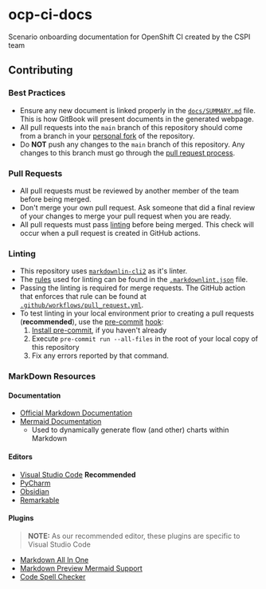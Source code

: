 # ocp-ci-docs

Scenario onboarding documentation for OpenShift CI created by the CSPI team


## Contributing

### Best Practices

- Ensure any new document is linked properly in the [`docs/SUMMARY.md`](docs/SUMMARY.md) file. This is how GitBook will present documents in the generated webpage.
- All pull requests into the `main` branch of this repository should come from a branch in your [personal fork](https://docs.github.com/en/pull-requests/collaborating-with-pull-requests/working-with-forks/about-forks) of the repository.
- Do **NOT** push any changes to the `main` branch of this repository. Any changes to this branch must go through the [pull request process](#pull-requests).

### Pull Requests

- All pull requests must be reviewed by another member of the team before being merged.
- Don't merge your own pull request. Ask someone that did a final review of your changes to merge your pull request when you are ready.
- All pull requests must pass [linting](#linting) before being merged. This check will occur when a pull request is created in GitHub actions.

### Linting

- This repository uses [`markdownlin-cli2`](https://github.com/DavidAnson/markdownlint-cli2) as it's linter.
- The [rules](https://github.com/DavidAnson/markdownlint/blob/main/doc/Rules.md) used for linting can be found in the [`.markdownlint.json`](.markdownlint.json) file.
- Passing the linting is required for merge requests. The GitHub action that enforces that rule can be found at [`.github/workflows/pull_request.yml`](.github/workflows/pull_request.yml).
- To test linting in your local environment prior to creating a pull requests (**recommended**), use the [pre-commit](https://pre-commit.com/) [hook](.pre-commit-config.yaml):
  1. [Install pre-commit](https://pre-commit.com/#install), if you haven't already
  2. Execute `pre-commit run --all-files` in the root of your local copy of this repository
  3. Fix any errors reported by that command.
   

### MarkDown Resources

#### Documentation

- [Official Markdown Documentation](https://www.markdownguide.org/getting-started/)
- [Mermaid Documentation](https://mermaid.js.org/intro/)
  - Used to dynamically generate flow (and other) charts within Markdown

#### Editors

- [Visual Studio Code](https://code.visualstudio.com/docs/languages/markdown) **Recommended**
- [PyCharm](https://www.jetbrains.com/help/pycharm/markdown.html)
- [Obsidian](https://obsidian.md/)
- [Remarkable](https://remarkableapp.github.io/index.html)

#### Plugins

> **NOTE:** 
> As our recommended editor, these plugins are specific to Visual Studio Code

- [Markdown All In One](https://marketplace.visualstudio.com/items?itemName=yzhang.markdown-all-in-one)
- [Markdown Preview Mermaid Support](https://marketplace.visualstudio.com/items?itemName=bierner.markdown-mermaid)
- [Code Spell Checker](https://marketplace.visualstudio.com/items?itemName=streetsidesoftware.code-spell-checker)
